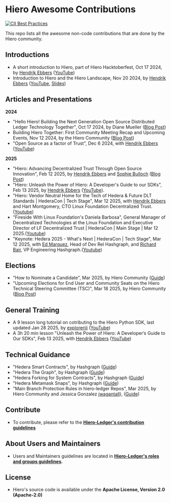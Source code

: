 # Hiero Awesome Contributions

[![CII Best Practices](https://bestpractices.coreinfrastructure.org/projects/10697/badge)](https://bestpractices.coreinfrastructure.org/projects/10697)

This repo lists all the awesome non-code contributions that are done by the Hiero community.

## **Introductions**
- A short introduction to Hiero, part of Hiero Hacktoberfest, Oct 17 2024, by [Hendrik Ebbers](https://github.com/hendrikebbers) ([YouTube](https://www.youtube.com/watch?v=GdmDkBMJFps))
- Introduction to Hiero and the Hiero Landscape, Nov 20 2024, by [Hendrik Ebbers](https://github.com/hendrikebbers) ([YouTube](https://www.youtube.com/watch?v=Qc2LGtZwZ24), [Slides](https://speakerdeck.com/hendrikebbers/introduction-to-hiero))

## **Articles and Presentations**
**2024**
- "Hello Hiero! Building the Next Generation Open Source Distributed Ledger Technology Together", Oct 17 2024, by Diane Mueller ([Blog Post](https://www.lfdecentralizedtrust.org/blog/hello-hiero-building-the-next-generation-open-source-distributed-ledger-technology-together))
- Building Hiero Together: First Community Meeting Recap and Upcoming Events, Nov 12 2024, by the Hiero Community ([Blog Post](https://www.lfdecentralizedtrust.org/blog/building-hiero-together-first-community-meeting-recap-and-upcoming-events))
- "Open Source as a factor of Trust", Dec 6 2024, with [Hendrik Ebbers](https://github.com/hendrikebbers) ([YouTube](https://www.youtube.com/watch?v=6jNb3W7ugI8))

**2025**
- "Hiero: Advancing Decentralized Trust Through Open Source Innovation", Feb 12 2025, by [Hendrik Ebbers](https://github.com/hendrikebbers) and [Sophie Bulloch]((https://github.com/exploreriii)) ([Blog Post](https://www.lfdecentralizedtrust.org/blog/hiero-advancing-decentralized-trust-through-open-source-innovation))
- "Hiero: Unleash the Power of Hiero: A Developer's Guide to our SDKs", Feb 13 2025, by [Hendrik Ebbers](https://github.com/hendrikebbers) ([YouTube](https://www.youtube.com/watch?v=eNDNY3hLksg)). 
- "Hiero: Vendor Neutral Home for the Tech of Hedera & Future DLT Standards | HederaCon | Tech Stage", Mar 12 2025, with [Hendrik Ebbers](https://github.com/hendrikebbers) and Hart Montgomery, CTO Linux Foundation Decentralized Trust.([Youtube](https://www.youtube.com/watch?v=9bRTnNIwHiA))
- "Fireside With Linux Foundation's Daniela Barbosa", General Manager of Decentralized Technologies at the Linux Foundation and Executive Director of LF Decentralized Trust | HederaCon | Main Stage | Mar 12 2025.([Youtube](https://www.youtube.com/watch?v=csM2GBGeHK8))
- "Keynote: Hedera 2025 - What's Next | HederaCon | Tech Stage", Mar 12 2025, with [Ed Marquez](https://github.com/ed-marquez), Head of Dev Rel Hashgraph, and [Richard Bair](https://github.com/rbair23), VP Engineering Hashgraph.([Youtube](https://www.youtube.com/watch?v=6xdJ_CLf0d0))

## **Elections**
- "How to Nominate a Candidate", Mar 2025, by Hiero Community ([Guide](https://github.com/hiero-ledger/governance/tree/main/elections/nominees/mar-2025-election))
- "Upcoming Elections for End User and Community Seats on the Hiero Technical Steering Committee (TSC)", Mar 18 2025, by Hiero Community ([Blog Post](https://www.lfdecentralizedtrust.org/blog/announcing-the-upcoming-elections-for-end-user-and-community-seats-on-the-hiero-technical-steering-committee-tsc))

## **General Training**
- A 9 lesson long tutorial on cotributing to the Hiero Python SDK, last updated Jan 28 2025, by [exploreriii](https://github.com/exploreriii) ([YouTube](https://www.youtube.com/playlist?list=PL6uVtTx-oqY8V-HBfenONJrsA0Z8xJymX))
- A 3h 20 min lesson "Unleash the Power of Hiero: A Developer’s Guide to Our SDKs", Feb 13 2025, with  [Hendrik Ebbers](https://github.com/hendrikebbers) ([YouTube](https://www.youtube.com/watch?v=eNDNY3hLksg))

## **Technical Guidance**
- "Hedera Smart Contracts", by Hashgraph ([Guide](https://github.com/hashgraph/hedera-smart-contracts))
- "Hedera The Graph", by Hashgraph ([Guide](https://github.com/hashgraph/hedera-the-graph))
- "Hedera Forking for System Contracts", by Hashgraph ([Guide](https://github.com/hashgraph/hedera-forking))
- "Hedera Metamask Snaps", by Hashgraph ([Guide](https://github.com/hashgraph/hedera-metamask-snaps))
- "Main Branch Protection Rules in hiero-ledger Repos", Mar 2025, by Hiero Community and Jessica Gonzalez [jwagantall]([https://github.com/jwagantall])), ([Guide](https://github.com/orgs/hiero-ledger/discussions/65))

## Contribute

- To contribute, please refer to the **[Hiero-Ledger's contribution guidelines](https://github.com/hiero-ledger/.github/blob/main/CONTRIBUTING.md)**

## About Users and Maintainers

- Users and Maintainers guidelines are located in **[Hiero-Ledger's roles and groups guidelines](https://github.com/hiero-ledger/governance/blob/main/roles-and-groups.md#maintainers).**

## License

- Hiero's source code is available under the **Apache License, Version 2.0 (Apache-2.0)**
